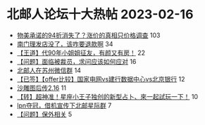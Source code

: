 # 北邮人论坛十大热帖 2023-02-16

- [物美承诺的94折消失了？涨价的真相只价格调查](https://bbs.byr.cn/article/Food/522866) 103
- [南门理发店没了，该咋要退款啊](https://bbs.byr.cn/article/Talking/6379726) 34
- [【王道】代90年小姐姐征友，有颜又有房！](https://bbs.byr.cn/article/Friends/2036334) 22
- [【问题】面临被裁员，求问应该如何应对](https://bbs.byr.cn/article/WorkLife/1196387) 16
- [北邮人在苏州微信群](https://bbs.byr.cn/article/Jiangsu/113522) 14
- [【已签】【offer比较】国家电网vs建行数据中心vs北京银行](https://bbs.byr.cn/article/Job/2183355) 12
- [沙雕图后传2.16](https://bbs.byr.cn/article/Picture/3336850) 11
- [【转】超神准！星座小王子独创的新型占卜、來一起試玩一下！](https://bbs.byr.cn/article/Constellations/326533) 10
- [lpn夺冠，借机宣传下北邮星际群](https://bbs.byr.cn/article/PCGame/133330) 7
- [【问题】保外相关](https://bbs.byr.cn/article/StudyShare/205404) 5


